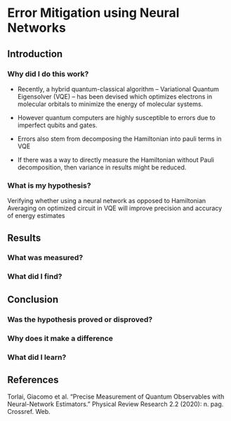 # Error Mitigation using Neural Networks

## Introduction 

### Why did I do this work? 
- Recently, a hybrid quantum-classical algorithm – Variational Quantum Eigensolver (VQE) – has been devised which optimizes electrons in molecular
orbitals to minimize the energy of molecular systems.

- However quantum computers are highly susceptible to errors due to imperfect qubits and gates.

- Errors also stem from decomposing the Hamiltonian into pauli terms in VQE 

- If there was a way to directly measure the Hamiltonian without Pauli decomposition, then variance in results might be 
reduced.


### What is my hypothesis?

Verifying whether using a neural network  as opposed to Hamiltonian Averaging on optimized circuit in VQE will improve precision and accuracy of energy estimates

## Results

### What was measured? 

### What did I find?

## Conclusion

### Was the hypothesis proved or disproved? 

### Why does it make a difference

### What did I learn?

## References
Torlai, Giacomo et al. “Precise Measurement of Quantum Observables with Neural-Network Estimators.” Physical Review Research 2.2 (2020): n. pag. Crossref. Web.
